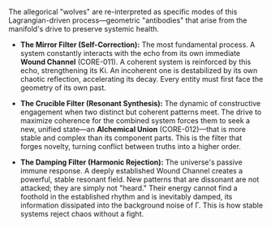 The allegorical "wolves" are re-interpreted as specific modes of this Lagrangian-driven process—geometric "antibodies" that arise from the manifold's drive to preserve systemic health.

-   **The Mirror Filter (Self-Correction):** The most fundamental process. A system constantly interacts with the echo from its own immediate **Wound Channel** (CORE-011). A coherent system is reinforced by this echo, strengthening its Ki. An incoherent one is destabilized by its own chaotic reflection, accelerating its decay. Every entity must first face the geometry of its own past.

-   **The Crucible Filter (Resonant Synthesis):** The dynamic of constructive engagement when two distinct but coherent patterns meet. The drive to maximize coherence for the combined system forces them to seek a new, unified state—an **Alchemical Union** (CORE-012)—that is more stable and complex than its component parts. This is the filter that forges novelty, turning conflict between truths into a higher order.

-   **The Damping Filter (Harmonic Rejection):** The universe's passive immune response. A deeply established Wound Channel creates a powerful, stable resonant field. New patterns that are dissonant are not attacked; they are simply not "heard." Their energy cannot find a foothold in the established rhythm and is inevitably damped, its information dissipated into the background noise of Γ. This is how stable systems reject chaos without a fight.